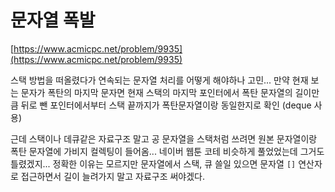 # 문자열 폭발

[https://www.acmicpc.net/problem/9935](https://www.acmicpc.net/problem/9935)

스택 방법을 떠올렸다가 연속되는 문자열 처리를 어떻게 해야하나 고민... 만약 현재 보는 문자가 폭탄의 마지막 문자면 현재 스택의 마지막 포인터에서 폭탄 문자열의 길이만큼 뒤로 뺀 포인터에서부터 스택 끝까지가 폭탄문자열이랑 동일한지로 확인 (deque 사용)

근데 스택이나 데큐같은 자료구조 말고 공 문자열을 스택처럼 쓰려면 원본 문자열이랑 폭탄 문자열에 가비지 컬렉팅이 들어옴... 네이버 웹툰 코테 비슷하게 풀었었는데 그거도 틀렸겠지... 정확한 이유는 모르지만 문자열에서 스택, 큐 쓸일 있으면 문자열 `[]` 연산자로 접근하면서 길이 늘려가지 말고 자료구조 써야겠다.
